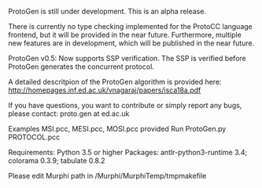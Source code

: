 ProtoGen is still under development. This is an alpha release. 

There is currently no type checking implemented for the ProtoCC language frontend, but it will be provided in the near future. Furthermore, multiple new features are in development, which will be published in the near future. 

ProtoGen v0.5: Now supports SSP verification. The SSP is verified before ProtoGen generates the concurrent protocol. 

A detailed descritpion of the ProtoGen algorithm is provided here: http://homepages.inf.ed.ac.uk/vnagaraj/papers/isca18a.pdf

If you have questions, you want to contribute or simply report any bugs, please contact: proto.gen at ed.ac.uk

Examples MSI.pcc, MESI.pcc, MOSI.pcc provided
Run ProtoGen.py PROTOCOL.pcc

Requirements:
Python 3.5 or higher
Packages: antlr-python3-runtime 3.4; colorama 0.3.9; tabulate 0.8.2

Please edit Murphi path in /Murphi/MurphiTemp/tmpmakefile

